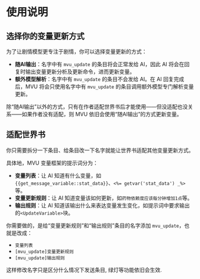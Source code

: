 # 使用说明

## 选择你的变量更新方式

为了让剧情模型更专注于剧情，你可以选择变量更新的方式：

- **随AI输出**：名字中有 `mvu_update`
  的条目将会正常发给 AI，因此 AI 将会在回复时输出变量更新分析及更新命令，进而更新变量。
- **额外模型解析**：名字中有 `mvu_update`
  的条目不会发给 AI。在 AI 回复完成后，MVU 将会只使用名字中有 `mvu_update`
  的条目调用额外模型专门解析变量更新。

除“随AI输出”以外的方式，只有在作者适配世界书后才能使用——但没适配也没关系——如果作者没有适配，则 MVU 依旧会使用“随AI输出”的方式更新变量。

## 适配世界书

你只需要拆分一下条目、给条目改一下名字就能让世界书适配其他变量更新方式。

具体地，MVU 变量框架的提示词分为：

- **变量列表**：让 AI 知道有什么变量，如
  `{{get_message_variable::stat_data}}`、`<%= getvar('stat_data') _%>` 等。
- **变量更新规则**：让 AI 知道变量该如何更新，如`药物依赖度应该每分钟增加1点`等。
- **输出规则**：让 AI 知道该输出什么来表达变量发生变化，如提示词中要求输出的`<UpdateVariable>`块。

你需要做的，是给“变量更新规则”和“输出规则”条目的名字添加 `mvu_update`，也就是改成：

- `变量列表`
- `[mvu_update]变量更新规则`
- `[mvu_update]输出规则`

这样修改名字只是区分什么情况下发送条目, 绿灯等功能依旧会生效.

